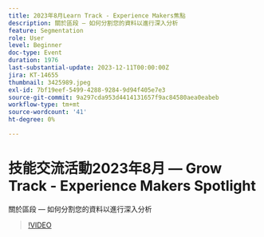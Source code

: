 ```yaml
---
title: 2023年8月Learn Track - Experience Makers焦點
description: 關於區段 — 如何分割您的資料以進行深入分析
feature: Segmentation
role: User
level: Beginner
doc-type: Event
duration: 1976
last-substantial-update: 2023-12-11T00:00:00Z
jira: KT-14655
thumbnail: 3425989.jpeg
exl-id: 7bf19eef-5499-4288-9284-9d94f405e7e3
source-git-commit: 9a297cda953d4414131657f9ac84580aea0eabeb
workflow-type: tm+mt
source-wordcount: '41'
ht-degree: 0%

---
```


# 技能交流活動2023年8月 — Grow Track - Experience Makers Spotlight

關於區段 — 如何分割您的資料以進行深入分析

>[!VIDEO](https://video.tv.adobe.com/v/3456618/?learn=on&captions=chi_hant)
